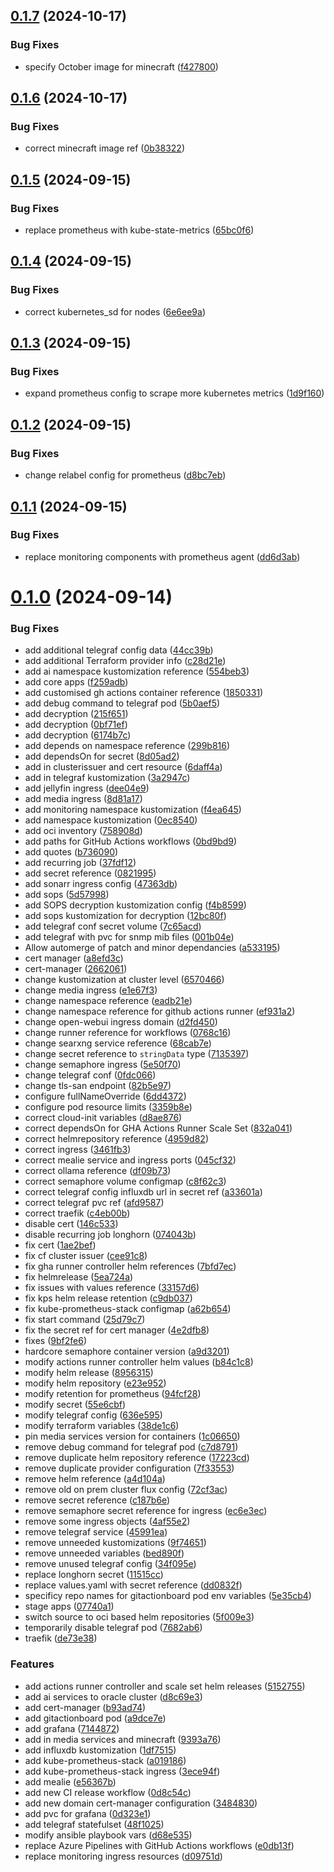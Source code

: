 ## [0.1.7](https://github.com/binary-braids/kubernetes-homelab/compare/v0.1.6...v0.1.7) (2024-10-17)


### Bug Fixes

* specify October image for minecraft ([f427800](https://github.com/binary-braids/kubernetes-homelab/commit/f4278002f329fd7108cf6e83c85c506b5723122a))



## [0.1.6](https://github.com/binary-braids/kubernetes-homelab/compare/v0.1.5...v0.1.6) (2024-10-17)


### Bug Fixes

* correct minecraft image ref ([0b38322](https://github.com/binary-braids/kubernetes-homelab/commit/0b38322f8f9281bff0556f06ab874aef59eb0f76))



## [0.1.5](https://github.com/binary-braids/kubernetes-homelab/compare/v0.1.4...v0.1.5) (2024-09-15)


### Bug Fixes

* replace prometheus with kube-state-metrics ([65bc0f6](https://github.com/binary-braids/kubernetes-homelab/commit/65bc0f6de2c55149d45423ca384684d8c1ba9cfb))



## [0.1.4](https://github.com/binary-braids/kubernetes-homelab/compare/v0.1.3...v0.1.4) (2024-09-15)


### Bug Fixes

* correct kubernetes_sd for nodes ([6e6ee9a](https://github.com/binary-braids/kubernetes-homelab/commit/6e6ee9add387e4f10d6351df4e1198b5d5eb4bec))



## [0.1.3](https://github.com/binary-braids/kubernetes-homelab/compare/v0.1.2...v0.1.3) (2024-09-15)


### Bug Fixes

* expand prometheus config to scrape more kubernetes metrics ([1d9f160](https://github.com/binary-braids/kubernetes-homelab/commit/1d9f160964b277773345c869e3d52179f44886c7))



## [0.1.2](https://github.com/binary-braids/kubernetes-homelab/compare/v0.1.1...v0.1.2) (2024-09-15)


### Bug Fixes

* change relabel config for prometheus ([d8bc7eb](https://github.com/binary-braids/kubernetes-homelab/commit/d8bc7eb3785fc279b873261aaaf71dbdcd74a19b))



## [0.1.1](https://github.com/binary-braids/kubernetes-homelab/compare/v0.1.0...v0.1.1) (2024-09-15)


### Bug Fixes

* replace monitoring components with prometheus agent ([dd6d3ab](https://github.com/binary-braids/kubernetes-homelab/commit/dd6d3abc47791caf25b8f77e7efcb8875f2263eb))



# [0.1.0](https://github.com/binary-braids/kubernetes-homelab/compare/f4b8599678cca0cc763b6fbabf72e55178442e85...v0.1.0) (2024-09-14)


### Bug Fixes

* add additional telegraf config data ([44cc39b](https://github.com/binary-braids/kubernetes-homelab/commit/44cc39b0e667c75a29d3b3d7ac37b879c6df837b))
* add additional Terraform provider info ([c28d21e](https://github.com/binary-braids/kubernetes-homelab/commit/c28d21e121072b9539a99c74bb4d970efab1f581))
* add ai namespace kustomization reference ([554beb3](https://github.com/binary-braids/kubernetes-homelab/commit/554beb3afb27aca9900fb103ef11e3c3a26516ab))
* add core apps ([f259adb](https://github.com/binary-braids/kubernetes-homelab/commit/f259adbffb0323c4095a9cb8c84033054ecaf0d2))
* add customised gh actions container reference ([1850331](https://github.com/binary-braids/kubernetes-homelab/commit/185033176e1b22eaa2e630e56b3e5a90351deffe))
* add debug command to telegraf pod ([5b0aef5](https://github.com/binary-braids/kubernetes-homelab/commit/5b0aef5623b72f948999f10eb156d644cf8ffaaa))
* add decryption ([215f651](https://github.com/binary-braids/kubernetes-homelab/commit/215f6516dbbaa73f4ea3cd813a9469e11b011dd3))
* add decryption ([0bf71ef](https://github.com/binary-braids/kubernetes-homelab/commit/0bf71ef5c181b91ba8b4a97abbe80ce4c6415dee))
* add decryption ([6174b7c](https://github.com/binary-braids/kubernetes-homelab/commit/6174b7c64487bc2990c9d4042a685636e4ccffb6))
* add depends on namespace reference ([299b816](https://github.com/binary-braids/kubernetes-homelab/commit/299b81651f852519583b0bee8331b6052bea86e8))
* add dependsOn for secret ([8d05ad2](https://github.com/binary-braids/kubernetes-homelab/commit/8d05ad25b0f60d40522974ec87601d069c3f5b35))
* add in clusterissuer and cert resource ([6daff4a](https://github.com/binary-braids/kubernetes-homelab/commit/6daff4aee4cbee6557cd162d24ce3960ab018873))
* add in telegraf kustomization ([3a2947c](https://github.com/binary-braids/kubernetes-homelab/commit/3a2947c1c0350f2d2068c5aa1c91ad439aa95677))
* add jellyfin ingress ([dee04e9](https://github.com/binary-braids/kubernetes-homelab/commit/dee04e94248e79b4316c04b35852c6ca910d52f3))
* add media ingress ([8d81a17](https://github.com/binary-braids/kubernetes-homelab/commit/8d81a179cb029ce2911a1867b6bac71293d0cf19))
* add monitoring namespace kustomization ([f4ea645](https://github.com/binary-braids/kubernetes-homelab/commit/f4ea645c224b3bbf14aa85f411d3f79b36913e7d))
* add namespace kustomization ([0ec8540](https://github.com/binary-braids/kubernetes-homelab/commit/0ec854079e7b63a8028aee0982136cdcc1d16e03))
* add oci inventory ([758908d](https://github.com/binary-braids/kubernetes-homelab/commit/758908d1bf17ad0a28510a2799575b8c6da8d122))
* add paths for GitHub Actions workflows ([0bd9bd9](https://github.com/binary-braids/kubernetes-homelab/commit/0bd9bd9053b1c386c52ed1260f0c9bedd1ea4b50))
* add quotes ([b736090](https://github.com/binary-braids/kubernetes-homelab/commit/b7360901a2c75b8d3494238c8895f6fd379cb8c3))
* add recurring job ([37fdf12](https://github.com/binary-braids/kubernetes-homelab/commit/37fdf127a9dd19eda03000abe58a57f01c3306cf))
* add secret reference ([0821995](https://github.com/binary-braids/kubernetes-homelab/commit/0821995ad9e342885328e300693b923eb22e701b))
* add sonarr ingress config ([47363db](https://github.com/binary-braids/kubernetes-homelab/commit/47363dbf194ae174809fba19204e21c92263ab1c))
* add sops ([5d57998](https://github.com/binary-braids/kubernetes-homelab/commit/5d57998a720aff6b36c4d66e34c5596f864f6442))
* add SOPS decryption kustomization config ([f4b8599](https://github.com/binary-braids/kubernetes-homelab/commit/f4b8599678cca0cc763b6fbabf72e55178442e85))
* add sops kustomization for decryption ([12bc80f](https://github.com/binary-braids/kubernetes-homelab/commit/12bc80f3a50d1b68b19f93b8848078b4f09b5422))
* add telegraf conf secret volume ([7c65acd](https://github.com/binary-braids/kubernetes-homelab/commit/7c65acdaa5245264f5aa23fecb4512781c23c29e))
* add telegraf with pvc for snmp mib files ([001b04e](https://github.com/binary-braids/kubernetes-homelab/commit/001b04ecfb762a04c1fbf99efc1d75e7a5e3cc60))
* Allow automerge of patch and minor dependancies ([a533195](https://github.com/binary-braids/kubernetes-homelab/commit/a533195138f61a1f115c314e39a54abad64d1dfc))
* cert manager ([a8efd3c](https://github.com/binary-braids/kubernetes-homelab/commit/a8efd3c6ab741d0d92302a7bcfe924a06aa42412))
* cert-manager ([2662061](https://github.com/binary-braids/kubernetes-homelab/commit/266206125e9b0343e1ce3835ef7b180782e8e79d))
* change kustomization at cluster level ([6570466](https://github.com/binary-braids/kubernetes-homelab/commit/65704666ee8b9936deb2d7ca8bdcc40f80a0a1bc))
* change media ingress ([e1e67f3](https://github.com/binary-braids/kubernetes-homelab/commit/e1e67f3be551e5c2d8283974bdcca6755e0671e9))
* change namespace reference ([eadb21e](https://github.com/binary-braids/kubernetes-homelab/commit/eadb21eb301ea0f737518d2a5ad5d3f775ee559e))
* change namespace reference for github actions runner ([ef931a2](https://github.com/binary-braids/kubernetes-homelab/commit/ef931a28fc77e05e5d2e378538d543597880e8c7))
* change open-webui ingress domain ([d2fd450](https://github.com/binary-braids/kubernetes-homelab/commit/d2fd450f2c2d173a7018985ecea29015e3ec1a46))
* change runner reference for workflows ([0768c16](https://github.com/binary-braids/kubernetes-homelab/commit/0768c161501a5637db7c636bd5809d15f861cb14))
* change searxng service reference ([68cab7e](https://github.com/binary-braids/kubernetes-homelab/commit/68cab7e4fc2d48447e6c2e052b22906f65c174d5))
* change secret reference to `stringData` type ([7135397](https://github.com/binary-braids/kubernetes-homelab/commit/713539728bff4aa8b7c9f94247722adbc425e618))
* change semaphore ingress ([5e50f70](https://github.com/binary-braids/kubernetes-homelab/commit/5e50f706d6a53f044236c0d423c390ab9e5d8f47))
* change telegraf conf ([0fdc066](https://github.com/binary-braids/kubernetes-homelab/commit/0fdc0665688d5d6c66013d7f2244f926ed2d6371))
* change tls-san endpoint ([82b5e97](https://github.com/binary-braids/kubernetes-homelab/commit/82b5e97d46fe8f344957965ebd46db2ddbfbc921))
* configure fullNameOverride ([6dd4372](https://github.com/binary-braids/kubernetes-homelab/commit/6dd4372f94a8d50791c93d2d96fd5ba04ceb000f))
* configure pod resource limits ([3359b8e](https://github.com/binary-braids/kubernetes-homelab/commit/3359b8eea28bcc8148ff28e03a95146cab15a580))
* correct  cloud-init variables ([d8ae876](https://github.com/binary-braids/kubernetes-homelab/commit/d8ae8765a9e5e7fc4437926337a06fa15460a01d))
* correct dependsOn for GHA Actions Runner Scale Set ([832a041](https://github.com/binary-braids/kubernetes-homelab/commit/832a04171b9e25d99086dd6dde649c8cbe6b7ff4))
* correct helmrepository reference ([4959d82](https://github.com/binary-braids/kubernetes-homelab/commit/4959d8230f39dfa099304a00799828ce45d5cc17))
* correct ingress ([3461fb3](https://github.com/binary-braids/kubernetes-homelab/commit/3461fb3d2669be456f67962da9d6eb3309965ea6))
* correct mealie service and ingress ports ([045cf32](https://github.com/binary-braids/kubernetes-homelab/commit/045cf32c38806bdd78fed550f9bcdea4931de602))
* correct ollama reference ([df09b73](https://github.com/binary-braids/kubernetes-homelab/commit/df09b736db4a654a5edf9f162c0d88cad16b056e))
* correct semaphore volume configmap ([c8f62c3](https://github.com/binary-braids/kubernetes-homelab/commit/c8f62c33e2cd4aa3e7302cc1640cf9fc1ec082c8))
* correct telegraf config influxdb url in secret ref ([a33601a](https://github.com/binary-braids/kubernetes-homelab/commit/a33601afba97ae9738a08d612b5740bcd5519e28))
* correct telegraf pvc ref ([afd9587](https://github.com/binary-braids/kubernetes-homelab/commit/afd9587cc2041ca963a31ca744ed9f8f4877be0c))
* correct traefik ([c4eb00b](https://github.com/binary-braids/kubernetes-homelab/commit/c4eb00bec218a8fdac4f9b6e63d4197efc312adc))
* disable cert ([146c533](https://github.com/binary-braids/kubernetes-homelab/commit/146c5331407157dccc6981d21e5714ae3606c3ed))
* disable recurring job longhorn ([074043b](https://github.com/binary-braids/kubernetes-homelab/commit/074043b52a6cdc80d530ddc4807e7dccbc9c2ba7))
* fix cert ([1ae2bef](https://github.com/binary-braids/kubernetes-homelab/commit/1ae2bef80a0d2f4c12d862237bb4dd8763f04b8e))
* fix cf cluster issuer ([cee91c8](https://github.com/binary-braids/kubernetes-homelab/commit/cee91c817c867aa834219541fc662da98465dd92))
* fix gha runner controller helm references ([7bfd7ec](https://github.com/binary-braids/kubernetes-homelab/commit/7bfd7ecbcc8820cb72e7ff388c225bbe4609e57f))
* fix helmrelease ([5ea724a](https://github.com/binary-braids/kubernetes-homelab/commit/5ea724a33477d5e2d30ecc675c990100f3690567))
* fix issues with values reference ([33157d6](https://github.com/binary-braids/kubernetes-homelab/commit/33157d624fa0b51064a081aeffd353cb7326b2ec))
* fix kps helm release retention ([c9db037](https://github.com/binary-braids/kubernetes-homelab/commit/c9db0371c2f7c95871d759cc29b4e3b7dc380418))
* fix kube-prometheus-stack configmap ([a62b654](https://github.com/binary-braids/kubernetes-homelab/commit/a62b6548234fd314a8f5ec81ccdf6be25996434f))
* fix start command ([25d79c7](https://github.com/binary-braids/kubernetes-homelab/commit/25d79c7dfa609de409cfab3c5a2c2dc73cb88252))
* fix the secret ref for cert manager ([4e2dfb8](https://github.com/binary-braids/kubernetes-homelab/commit/4e2dfb8008abdc772a46418232689c69c51496dc))
* fixes ([9bf2fe6](https://github.com/binary-braids/kubernetes-homelab/commit/9bf2fe666d32e7b57d8f9368a06b2335d7b0c6da))
* hardcore semaphore container version ([a9d3201](https://github.com/binary-braids/kubernetes-homelab/commit/a9d32017d50f98650863b48c69f248fa2971acee))
* modify actions runner controller helm values ([b84c1c8](https://github.com/binary-braids/kubernetes-homelab/commit/b84c1c8750505db13303b37f2adcdfccbd90e730))
* modify helm release ([8956315](https://github.com/binary-braids/kubernetes-homelab/commit/8956315254b7878b373550c59e8e42c416818f22))
* modify helm repository ([e23e952](https://github.com/binary-braids/kubernetes-homelab/commit/e23e95271254ad068dd107d3916a81c0be6b384d))
* modify retention for prometheus ([94fcf28](https://github.com/binary-braids/kubernetes-homelab/commit/94fcf284c63e25c8e994c05c3d316ee9611506ce))
* modify secret ([55e6cbf](https://github.com/binary-braids/kubernetes-homelab/commit/55e6cbf6f60b4de1c9a3d7990ba524bb37c2e9eb))
* modify telegraf config ([636e595](https://github.com/binary-braids/kubernetes-homelab/commit/636e595f132439d5b6e3023602c93a642b534507))
* modify terraform variables ([38de1c6](https://github.com/binary-braids/kubernetes-homelab/commit/38de1c6b6170c2e257a5b298e8c62043a8738c01))
* pin media services version for containers ([1c06650](https://github.com/binary-braids/kubernetes-homelab/commit/1c06650d35c257277728781f8ab4d75e34dae817))
* remove debug command for telegraf pod ([c7d8791](https://github.com/binary-braids/kubernetes-homelab/commit/c7d8791faa7f51f3880fb7ed5ba02dbb823763b3))
* remove duplicate helm repository reference ([17223cd](https://github.com/binary-braids/kubernetes-homelab/commit/17223cd1072ebd3a3bf7006bb0a4965365e90129))
* remove duplicate provider configuration ([7f33553](https://github.com/binary-braids/kubernetes-homelab/commit/7f33553a7bfc2c9f192688b43685052ae96de41d))
* remove helm reference ([a4d104a](https://github.com/binary-braids/kubernetes-homelab/commit/a4d104a4791b9aeaaa4e40648c781ad4a42898b4))
* remove old on prem cluster flux config ([72cf3ac](https://github.com/binary-braids/kubernetes-homelab/commit/72cf3ace11d983c5756fc503b4e17374b7283764))
* remove secret reference ([c187b6e](https://github.com/binary-braids/kubernetes-homelab/commit/c187b6e985de94260610d2916152f23149d32bfd))
* remove semaphore secret reference for ingress ([ec6e3ec](https://github.com/binary-braids/kubernetes-homelab/commit/ec6e3ec4c767eb235016bbfde77c6980fa6f8506))
* remove some ingress objects ([4af55e2](https://github.com/binary-braids/kubernetes-homelab/commit/4af55e2aba9b80c6b1f4509ce1b6084bf5db38c9))
* remove telegraf service ([45991ea](https://github.com/binary-braids/kubernetes-homelab/commit/45991eacc7e4f5b81e426100a9576ceb7e7ae721))
* remove unneeded kustomizations ([9f74651](https://github.com/binary-braids/kubernetes-homelab/commit/9f74651304cf9bc99566aac493a929d8ed2b64dc))
* remove unneeded variables ([bed890f](https://github.com/binary-braids/kubernetes-homelab/commit/bed890fec247c2f12a5c658cf57159306cbf6edb))
* remove unused telegraf config ([34f095e](https://github.com/binary-braids/kubernetes-homelab/commit/34f095e4a858225986ea67c912e90b77b3933fa3))
* replace longhorn secret ([11515cc](https://github.com/binary-braids/kubernetes-homelab/commit/11515cc95fb5159682cac8a170a897b5bb3e123c))
* replace values.yaml with secret reference ([dd0832f](https://github.com/binary-braids/kubernetes-homelab/commit/dd0832f441435115eccc62e1519c01acd95804f4))
* specificy repo names for gitactionboard pod env variables ([5e35cb4](https://github.com/binary-braids/kubernetes-homelab/commit/5e35cb4b81af94665de7271cb1cf981406d0fcc9))
* stage apps ([07740a1](https://github.com/binary-braids/kubernetes-homelab/commit/07740a124cd31084dd67e003b6863cd53c0fbce9))
* switch source to oci based helm repositories ([5f009e3](https://github.com/binary-braids/kubernetes-homelab/commit/5f009e35d2c9956ef3daedd1d37ee2ce42aa05fd))
* temporarily disable telegraf pod ([7682ab6](https://github.com/binary-braids/kubernetes-homelab/commit/7682ab615650a0c45a916b7c1594f751e0de0800))
* traefik ([de73e38](https://github.com/binary-braids/kubernetes-homelab/commit/de73e38178b2c86b029af3e307fb45407b36ad30))


### Features

* add actions runner controller and scale set helm releases ([5152755](https://github.com/binary-braids/kubernetes-homelab/commit/5152755d89d3cb74671424d5da35adf6ea2ad2ac))
* add ai services to oracle cluster ([d8c69e3](https://github.com/binary-braids/kubernetes-homelab/commit/d8c69e3eadfdf12a60822e70ad98e90f1a3aa86a))
* add cert-manager ([b93ad74](https://github.com/binary-braids/kubernetes-homelab/commit/b93ad747f29b9e19f1f3dcd89b53066079584163))
* add gitactionboard pod ([a9dce7e](https://github.com/binary-braids/kubernetes-homelab/commit/a9dce7e4c1339d10a7054a67943cce3759857050))
* add grafana ([7144872](https://github.com/binary-braids/kubernetes-homelab/commit/71448722a96115e1d240998e7c12a8eb77ecbda7))
* add in media services and minecraft ([9393a76](https://github.com/binary-braids/kubernetes-homelab/commit/9393a769817188dee72ff58a1f07d1a04f0cd7be))
* add influxdb kustomization ([1df7515](https://github.com/binary-braids/kubernetes-homelab/commit/1df7515b02fd416d73c8376d0ac14ce0ca46c0b5))
* add kube-prometheus-stack ([a019186](https://github.com/binary-braids/kubernetes-homelab/commit/a019186ae4f4c949990ad403544c2aa7a1406517))
* add kube-prometheus-stack ingress ([3ece94f](https://github.com/binary-braids/kubernetes-homelab/commit/3ece94f02df2ad6e156c68a09bd7694a5254af05))
* add mealie ([e56367b](https://github.com/binary-braids/kubernetes-homelab/commit/e56367b56295b85b2792198ac225098239a4ba9b))
* add new CI release workflow ([0d8c54c](https://github.com/binary-braids/kubernetes-homelab/commit/0d8c54cacd15d9a1f9561e1e3afc8fd4768618e6))
* add new domain cert-manager configuration ([3484830](https://github.com/binary-braids/kubernetes-homelab/commit/34848304a28d02474097714f38e77e0895758157))
* add pvc for grafana ([0d323e1](https://github.com/binary-braids/kubernetes-homelab/commit/0d323e1207b370951ca9ae918cfbbb7772ca7705))
* add telegraf statefulset ([48f1025](https://github.com/binary-braids/kubernetes-homelab/commit/48f102503fb6ef20168367c241a4a83bf9891f88))
* modify ansible playbook vars ([d68e535](https://github.com/binary-braids/kubernetes-homelab/commit/d68e535bec05973aab2fec8964f6b174b9d54893))
* replace Azure Pipelines with GitHub Actions workflows ([e0db13f](https://github.com/binary-braids/kubernetes-homelab/commit/e0db13f1ce3f07ff453aa745ae01b86ff7edc82e))
* replace monitoring ingress resources ([d09751d](https://github.com/binary-braids/kubernetes-homelab/commit/d09751db94cece8142ac680af1a05ae10ab49d8e))



